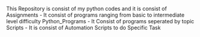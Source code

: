 This Repository is consist of my python codes and it is consist of 
Assignments  - It  consist of programs ranging from basic to intermediate level difficulty
Python_Programs - It Consist of programs seperated by topic 
Scripts - It is consist of Automation Scripts to do Specific Task
